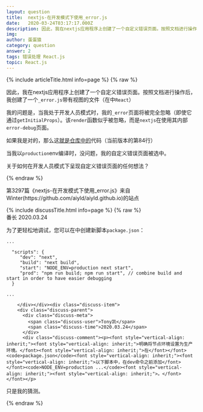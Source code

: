 ```yaml
---
layout: question
title:  nextjs-在开发模式下使用_error.js
date:   2020-03-24T03:17:17.000Z
description: 因此，我在nextjs应用程序上创建了一个自定义错误页面。按照文档进行操作后，我创建了一个_error.js带有视图的文件（在中React）我的问题是...
img: 
author: 蛋蛋猿
category: question
answer: 2
tags: 错误处理 React.js
topic: React.js
---
```

<div class="article-root">
  <div class="article">
    {% include articleTitle.html info=page %}
    {% raw %}
    <div class="article-content"><p><font style="vertical-align: inherit;"><font style="vertical-align: inherit;">因此，我在nextjs应用程序上创建了一个自定义错误页面。</font><font style="vertical-align: inherit;">按照文档进行操作后，我创建了一个</font></font><code>_error.js</code><font style="vertical-align: inherit;"><font style="vertical-align: inherit;">带有视图</font><font style="vertical-align: inherit;">的</font><font style="vertical-align: inherit;">文件（在中</font></font><code>React</code><font style="vertical-align: inherit;"><font style="vertical-align: inherit;">）</font></font></p>

<p><font style="vertical-align: inherit;"><font style="vertical-align: inherit;">我的问题是，当我处于开发人员模式时，我的</font></font><code>_error</code><font style="vertical-align: inherit;"><font style="vertical-align: inherit;">页面将被完全忽略（即使它通过</font></font><code>getInitialProps</code><font style="vertical-align: inherit;"><font style="vertical-align: inherit;">）。</font><font style="vertical-align: inherit;">该</font></font><code>render</code><font style="vertical-align: inherit;"><font style="vertical-align: inherit;">函数似乎被忽略，而是</font></font><code>nextjs</code><font style="vertical-align: inherit;"><font style="vertical-align: inherit;">在使用其内部</font></font><code>error-debug</code><font style="vertical-align: inherit;"><font style="vertical-align: inherit;">页面。</font></font></p>

<p><font style="vertical-align: inherit;"><font style="vertical-align: inherit;">如果我是对的，那么这</font></font><a href="https://github.com/zeit/next.js/blob/9ec81c00fad040154df571701b73cb6e3b1b86fa/server/render.js" rel="nofollow noreferrer"><font style="vertical-align: inherit;"><font style="vertical-align: inherit;">就是仓库中的</font></font></a><font style="vertical-align: inherit;"><font style="vertical-align: inherit;">代码</font><font style="vertical-align: inherit;">（当前版本的第84行）</font></font></p>

<p><font style="vertical-align: inherit;"><font style="vertical-align: inherit;">当我以</font></font><code>production</code><font style="vertical-align: inherit;"><font style="vertical-align: inherit;">env编译时，没问题，我的自定义错误页面被选中。</font></font></p>

<p><font style="vertical-align: inherit;"><font style="vertical-align: inherit;">关于如何在开发人员模式下呈现自定义错误页面的任何想法？</font></font></p></div>
    {% endraw %}
  </div>
  <p class="winter_mark">第3297篇《nextjs-在开发模式下使用_error.js》来自Winter(https://github.com/aiyld/aiyld.github.io)的站点</p>
  <div class="discuss-wrapper">
    {% include discussTitle.html info=page %}
    {% raw %}
    <div class="discuss-item">
        <div class="discuss-parent">
          <div class="discuss-meta">
            <span class="discuss-user">番长</span>
            <span class="discuss-time">2020.03.24</span>
          </div>
          <div class="discuss-comment"><p><font style="vertical-align: inherit;"><font style="vertical-align: inherit;">为了更轻松地调试，您可以在中创建新脚本</font></font><code>package.json</code><font style="vertical-align: inherit;"><font style="vertical-align: inherit;">：</font></font></p>

<pre><code>...<font></font>
<font></font>
  "scripts": {<font></font>
     "dev": "next",<font></font>
     "build": "next build",<font></font>
     "start": "NODE_ENV=production next start",<font></font>
     "prod": "npm run build; npm run start", // combine build and start in order to have easier debugging<font></font>
  }<font></font>
<font></font>
...<font></font>
</code></pre></div>
        </div></div><div class="discuss-item">
        <div class="discuss-parent">
          <div class="discuss-meta">
            <span class="discuss-user">Tony凯</span>
            <span class="discuss-time">2020.03.24</span>
          </div>
          <div class="discuss-comment"><p><font style="vertical-align: inherit;"><font style="vertical-align: inherit;">明确将节点环境设置为生产环境。</font><font style="vertical-align: inherit;">在</font></font><code>package.json</code><font style="vertical-align: inherit;"><font style="vertical-align: inherit;">以下脚本中，在dev命令之前添加</font></font><code>NODE_ENV=production ...</code><font style="vertical-align: inherit;"><font style="vertical-align: inherit;">。</font></font></p>

<p><font style="vertical-align: inherit;"><font style="vertical-align: inherit;">只是我的猜测。</font></font></p></div>
        </div></div>
    {% endraw %}
  </div>
<div>
